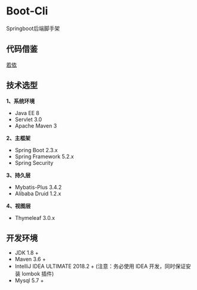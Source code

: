 # Boot-Cli

Springboot后端脚手架

## 代码借鉴

[若依](http://ruoyi.vip/)


## 技术选型

**1、系统环境**

- Java EE 8
- Servlet 3.0
- Apache Maven 3

**2、主框架**

- Spring Boot 2.3.x
- Spring Framework 5.2.x
- Spring Security

**3、持久层**

- Mybatis-Plus 3.4.2
- Alibaba Druid 1.2.x

**4、视图层**

- Thymeleaf 3.0.x

## 开发环境
- JDK 1.8 +
- Maven 3.6 +
- IntelliJ IDEA ULTIMATE 2018.2 + (注意：务必使用 IDEA 开发，同时保证安装 lombok 插件)
- Mysql 5.7 + 